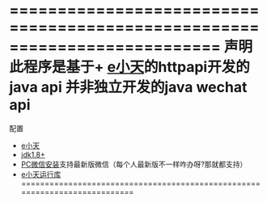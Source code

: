 ==========================================================================
声明
此程序是基于+ [e小天](https://www.wxext.cn "e小天")的httpapi开发的java api
并非独立开发的java wechat api
==========================================================================
配置
+ [e小天](https://www.wxext.cn/app/install.html "安装e小天")
+ [jdk1.8+](https://www.oracle.com/java/technologies/ "Java")
+ [PC微信安装](https://pc.weixin.qq.com/ "微信 PC 版")支持最新版微信（每个人最新版不一样咋办呀?那就都支持）
+ [e小天运行库](https://www.wxext.cn/app/install.html "")
===========================================================================<br>
